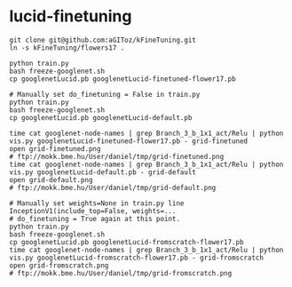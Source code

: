 # lucid-finetuning

    git clone git@github.com:aGIToz/kFineTuning.git
    ln -s kFineTuning/flowers17 .

    python train.py
    bash freeze-googlenet.sh
    cp googlenetLucid.pb googlenetLucid-finetuned-flower17.pb

    # Manually set do_finetuning = False in train.py
    python train.py
    bash freeze-googlenet.sh
    cp googlenetLucid.pb googlenetLucid-default.pb

    time cat googlenet-node-names | grep Branch_3_b_1x1_act/Relu | python vis.py googlenetLucid-finetuned-flower17.pb - grid-finetuned
    open grid-finetuned.png
    # ftp://mokk.bme.hu/User/daniel/tmp/grid-finetuned.png
    time cat googlenet-node-names | grep Branch_3_b_1x1_act/Relu | python vis.py googlenetLucid-default.pb - grid-default
    open grid-default.png
    # ftp://mokk.bme.hu/User/daniel/tmp/grid-default.png

    # Manually set weights=None in train.py line InceptionV1(include_top=False, weights=...
    # do_finetuning = True again at this point.
    python train.py
    bash freeze-googlenet.sh
    cp googlenetLucid.pb googlenetLucid-fromscratch-flower17.pb
    time cat googlenet-node-names | grep Branch_3_b_1x1_act/Relu | python vis.py googlenetLucid-fromscratch-flower17.pb - grid-fromscratch
    open grid-fromscratch.png
    # ftp://mokk.bme.hu/User/daniel/tmp/grid-fromscratch.png
